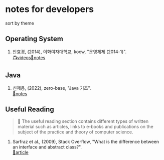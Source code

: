 # notes for developers
sort by theme
## Operating System
1. 반효경, (2014), 이화여자대학교, kocw, "운영체제 (2014-1)".  
[📺videos](http://www.kocw.net/home/cview.do?cid=3646706b4347ef09)[📝notes](kocw/%EC%9A%B4%EC%98%81%EC%B2%B4%EC%A0%9C%20(2014-1))
  
## Java
1. 신제용, (2022), zero-base, "Java 기초".  
[📝notes](/zero-base/Java%20기초/README.md)
  

## Useful Reading
> 📌 The useful reading section contains different types of written material such as articles, links to e-books and publications on the subject of the practice and theory of computer science.  
1. Sarfraz et al., (2009), Stack Overflow, "What is the difference between an interface and abstract class?".  
[📄article](https://stackoverflow.com/questions/1913098/what-is-the-difference-between-an-interface-and-abstract-class)